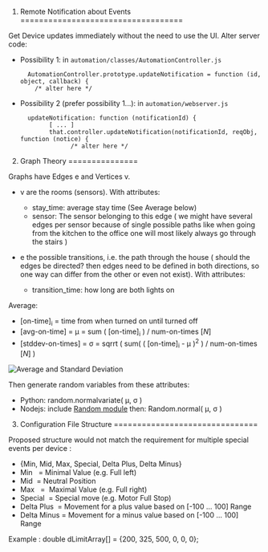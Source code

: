 1. Remote Notification about Events
===================================

Get Device updates immediately without the need to use the UI. Alter server code:

- Possibility 1: in `automation/classes/AutomationController.js`

        AutomationController.prototype.updateNotification = function (id, object, callback) {
          /* alter here */
    
- Possibility 2 (prefer possibility 1...): in `automation/webserver.js`

        updateNotification: function (notificationId) {
              [ ... ]
              that.controller.updateNotification(notificationId, reqObj, function (notice) {
                    /* alter here */
      
2. Graph Theory
===============

Graphs have Edges e and Vertices v.
- v are the rooms (sensors). With attributes:
  - stay_time: average stay time (See Average below)
  - sensor: The sensor belonging to this edge ( we might have several edges per sensor because of single possible paths like when going from the kitchen to the office one will most likely always go through the stairs )
        
- e the possible transitions, i.e. the path through the house ( should the edges be directed? then edges need to be defined in both directions, so one way can differ from the other or even not exist). With attributes:
  - transition_time: how long are both lights on

Average:
 - [on-time]<sub>i</sub> = time from when turned on until turned off
 - [avg-on-time] = &mu; = sum ( [on-time]<sub>i</sub> ) / num-on-times [_&Nu;_]
 - [stddev-on-times] = &sigma; = sqrrt ( sum( ( [on-time]<sub>i</sub> - &mu; )<sup>2</sup> ) / num-on-times [_&Nu;_] )

![Average and Standard Deviation](http://upload.wikimedia.org/math/e/3/6/e36a4d7f54d0a78db9a26b0156f41555.png)

Then generate random variables from these attributes:

- Python: random.normalvariate( &mu;, &sigma; )
- Nodejs: include [Random module](http://simjs.com/random.html) then: Random.normal( &mu;, &sigma; )

3. Configuration File Structure
===============================

Proposed structure would not match the requirement for multiple special events per device :
- {Min, Mid, Max, Special, Delta Plus, Delta Minus}
- Min   = Minimal Value (e.g. Full left)
- Mid  = Neutral Position
- Max   =  Maximal Value (e.g. Full right)
- Special  = Special move (e.g. Motor Full Stop)
- Delta Plus  = Movement for a plus value based on [-100 ... 100] Range
- Delta Minus = Movement for a minus value based on [-100 ... 100] Range 

Example :
double dLimitArray[] = {200, 325, 500, 0, 0, 0};
